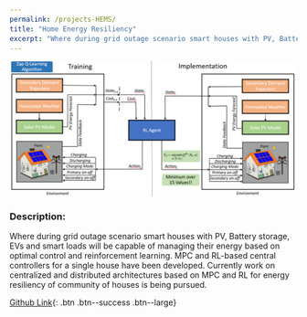 ```yaml
---
permalink: /projects-HEMS/
title: "Home Energy Resiliency"
excerpt: "Where during grid outage scenario smart houses with PV, Battery storage, EVs and smart loads will be capable of managing their energy based on optimal control and reinforcement learning.."
---
```

![Intelligent Control of Networked Buildings Schematic](/assets/images/nkg-projects-page-HEMS.PNG)

### Description:

Where during grid outage scenario smart houses with PV, Battery storage, EVs and smart loads will be capable of managing their energy based on optimal control and reinforcement learning. MPC and RL-based central controllers for a single house have been developed. Currently work on centralized and distributed architectures based on MPC and RL for energy resiliency of community of houses is being pursued.

[Github Link](https://github.com/ninadkgaikwad/EnergyResiliency_SmartCommunity_MPC_RL){: .btn .btn--success .btn--large}


